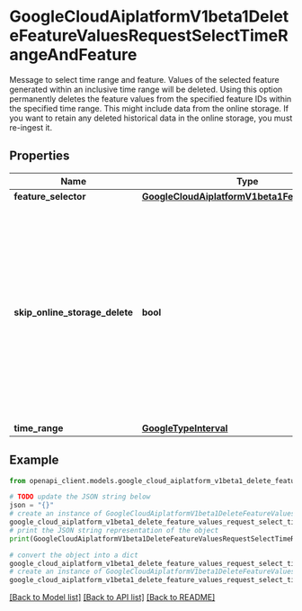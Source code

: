 # GoogleCloudAiplatformV1beta1DeleteFeatureValuesRequestSelectTimeRangeAndFeature

Message to select time range and feature. Values of the selected feature generated within an inclusive time range will be deleted. Using this option permanently deletes the feature values from the specified feature IDs within the specified time range. This might include data from the online storage. If you want to retain any deleted historical data in the online storage, you must re-ingest it.

## Properties

Name | Type | Description | Notes
------------ | ------------- | ------------- | -------------
**feature_selector** | [**GoogleCloudAiplatformV1beta1FeatureSelector**](GoogleCloudAiplatformV1beta1FeatureSelector.md) |  | [optional] 
**skip_online_storage_delete** | **bool** | If set, data will not be deleted from online storage. When time range is older than the data in online storage, setting this to be true will make the deletion have no impact on online serving. | [optional] 
**time_range** | [**GoogleTypeInterval**](GoogleTypeInterval.md) |  | [optional] 

## Example

```python
from openapi_client.models.google_cloud_aiplatform_v1beta1_delete_feature_values_request_select_time_range_and_feature import GoogleCloudAiplatformV1beta1DeleteFeatureValuesRequestSelectTimeRangeAndFeature

# TODO update the JSON string below
json = "{}"
# create an instance of GoogleCloudAiplatformV1beta1DeleteFeatureValuesRequestSelectTimeRangeAndFeature from a JSON string
google_cloud_aiplatform_v1beta1_delete_feature_values_request_select_time_range_and_feature_instance = GoogleCloudAiplatformV1beta1DeleteFeatureValuesRequestSelectTimeRangeAndFeature.from_json(json)
# print the JSON string representation of the object
print(GoogleCloudAiplatformV1beta1DeleteFeatureValuesRequestSelectTimeRangeAndFeature.to_json())

# convert the object into a dict
google_cloud_aiplatform_v1beta1_delete_feature_values_request_select_time_range_and_feature_dict = google_cloud_aiplatform_v1beta1_delete_feature_values_request_select_time_range_and_feature_instance.to_dict()
# create an instance of GoogleCloudAiplatformV1beta1DeleteFeatureValuesRequestSelectTimeRangeAndFeature from a dict
google_cloud_aiplatform_v1beta1_delete_feature_values_request_select_time_range_and_feature_from_dict = GoogleCloudAiplatformV1beta1DeleteFeatureValuesRequestSelectTimeRangeAndFeature.from_dict(google_cloud_aiplatform_v1beta1_delete_feature_values_request_select_time_range_and_feature_dict)
```
[[Back to Model list]](../README.md#documentation-for-models) [[Back to API list]](../README.md#documentation-for-api-endpoints) [[Back to README]](../README.md)


